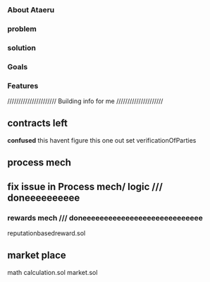 ### About Ataeru 

### problem

### solution

### Goals

### Features

//////////////////////
Building info for me
/////////////////////
## contracts left


**confused** this havent figure  this one out set
verificationOfParties


## process mech 

## fix issue in Process mech/ logic /// doneeeeeeeeee

### rewards mech /// doneeeeeeeeeeeeeeeeeeeeeeeeeeee
reputationbasedreward.sol

## market place 
math calculation.sol
market.sol


